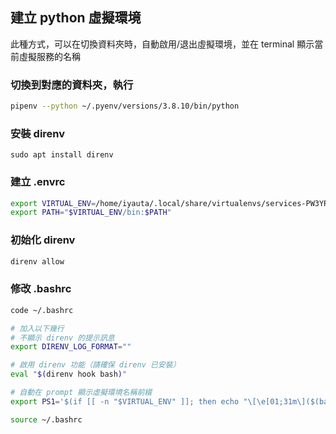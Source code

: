 ## 建立 python 虛擬環境

此種方式，可以在切換資料夾時，自動啟用/退出虛擬環境，並在 terminal 顯示當前虛擬服務的名稱

### 切換到對應的資料夾，執行
```bash
pipenv --python ~/.pyenv/versions/3.8.10/bin/python
```

### 安裝 direnv
```
sudo apt install direnv
```

### 建立 .envrc
```bash
export VIRTUAL_ENV=/home/iyauta/.local/share/virtualenvs/services-PW3YRg8f
export PATH="$VIRTUAL_ENV/bin:$PATH"
```

### 初始化 direnv
```bash
direnv allow
```

### 修改 .bashrc
```bash
code ~/.bashrc

# 加入以下幾行
# 不顯示 direnv 的提示訊息
export DIRENV_LOG_FORMAT=""

# 啟用 direnv 功能（請確保 direnv 已安裝）
eval "$(direnv hook bash)"

# 自動在 prompt 顯示虛擬環境名稱前綴
export PS1='$(if [[ -n "$VIRTUAL_ENV" ]]; then echo "\[\e[01;31m\]($(basename $VIRTUAL_ENV)) \[\e[00m\]"; fi)\[\e[01;32m\]\u@\h\[\e[00m\]:\[\e[01;34m\]\w\[\e[00m\]\$ '

source ~/.bashrc
```